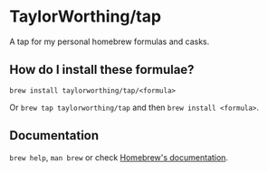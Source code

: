 # TaylorWorthing/tap

A tap for my personal homebrew formulas and casks.

## How do I install these formulae?

`brew install taylorworthing/tap/<formula>`

Or `brew tap taylorworthing/tap` and then `brew install <formula>`.

## Documentation

`brew help`, `man brew` or check [Homebrew's documentation](https://docs.brew.sh).
